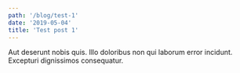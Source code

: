```yaml
---
path: '/blog/test-1'
date: '2019-05-04'
title: 'Test post 1'
---
```


Aut deserunt nobis quis. Illo doloribus non qui laborum error incidunt. Excepturi dignissimos consequatur.

